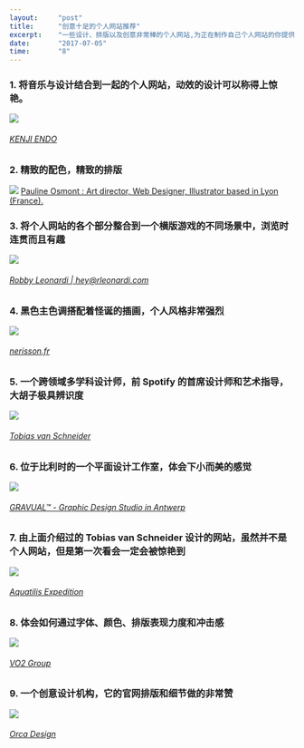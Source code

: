 ```yaml
---
layout:     "post"
title:      "创意十足的个人网站推荐"
excerpt:    "一些设计、排版以及创意非常棒的个人网站,为正在制作自己个人网站的你提供灵感..."
date:       "2017-07-05"
time:       "8"
---
```


### 1. 将音乐与设计结合到一起的个人网站，动效的设计可以称得上惊艳。
![](https://cdn.jsdelivr.net/gh/zuozizhen/oss@master/img/20201017165440.jpeg)
###### [KENJI ENDO](http://kenjiendo.com/)

### 2. 精致的配色，精致的排版
![](https://cdn.jsdelivr.net/gh/zuozizhen/oss@master/img/20201017165514.jpeg)
[Pauline Osmont : Art director, Web Designer, Illustrator based in Lyon (France).](http://www.paulineosmont.com/)

### 3. 将个人网站的各个部分整合到一个横版游戏的不同场景中，浏览时连贯而且有趣
![](https://cdn.jsdelivr.net/gh/zuozizhen/oss@master/img/20201017165533.jpeg)
###### [Robby Leonardi | hey@rleonardi.com](http://www.rleonardi.com/)

### 4. 黑色主色调搭配着怪诞的插画，个人风格非常强烈
![](https://cdn.jsdelivr.net/gh/zuozizhen/oss@master/img/20201017165605.jpeg)
###### [nerisson.fr](http://www.nerisson.fr/)

### 5. 一个跨领域多学科设计师，前 Spotify 的首席设计师和艺术指导，大胡子极具辨识度
![](https://cdn.jsdelivr.net/gh/zuozizhen/oss@master/img/20201017165618.jpeg)
###### [Tobias van Schneider](http://www.vanschneider.com/)

### 6. 位于比利时的一个平面设计工作室，体会下小而美的感觉
![](https://cdn.jsdelivr.net/gh/zuozizhen/oss@master/img/20201017165655.jpeg)
###### [GRAVUAL™ - Graphic Design Studio in Antwerp](http://gravual.com/en/)

### 7. 由上面介绍过的 Tobias van Schneider 设计的网站，虽然并不是个人网站，但是第一次看会一定会被惊艳到
![](https://cdn.jsdelivr.net/gh/zuozizhen/oss@master/img/20201017165738.jpeg)
###### [Aquatilis Expedition](http://aquatilis.tv/)

### 8. 体会如何通过字体、颜色、排版表现力度和冲击感
![](https://cdn.jsdelivr.net/gh/zuozizhen/oss@master/img/20201017165752.jpeg)
###### [VO2 Group](http://www.vo2-group.com/)

### 9. 一个创意设计机构，它的官网排版和细节做的非常赞
![](https://cdn.jsdelivr.net/gh/zuozizhen/oss@master/img/20201017165815.jpeg)
###### [Orca Design](http://www.onlyorca.com/)
